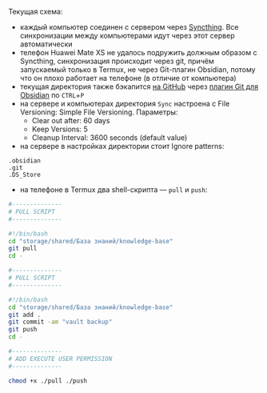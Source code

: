 Текущая схема:

- каждый компьютер соединен с сервером через [Syncthing](https://syncthing.net/). Все синхронизации между компьютерами идут через этот сервер автоматически
- телефон Huawei Mate XS не удалось подружить должным образом с Syncthing, синхронизация происходит через git, причём запускаемый только в Termux, не через Git-плагин Obsidian, потому что он плохо работает на телефоне (в отличие от компьютера)
- текущая директория также бэкапится [на GitHub](https://github.com/alexey-goloburdin/knowledge-base/) через [плагин Git для Obsidian](https://github.com/denolehov/obsidian-git) по `CTRL`+`P`
- на сервере и компьютерах директория `Sync` настроена с File Versioning: Simple File Versioning. Параметры:
	- Clear out after: 60 days
	- Keep Versions: 5
	- Cleanup Interval: 3600 seconds (default value)
- на сервере в настройках директории стоит Ignore patterns:

```
.obsidian
.git
.DS_Store
```

- на телефоне в Termux два shell-скрипта — `pull` и `push`:

```sh
#--------------
# PULL SCRIPT
#--------------

#!/bin/bash
cd "storage/shared/База знаний/knowledge-base"
git pull
cd -

#--------------
# PULL SCRIPT
#--------------

#!/bin/bash
cd "storage/shared/База знаний/knowledge-base"
git add .
git commit -am "vault backup"
git push
cd -

#--------------
# ADD EXECUTE USER PERMISSION
#--------------

chmod +x ./pull ./push
```

